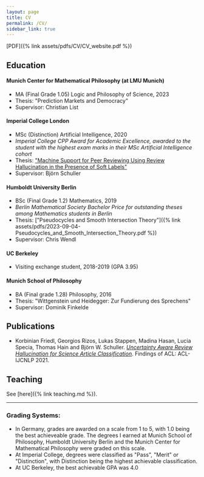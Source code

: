 ```yaml
---
layout: page
title: CV
permalink: /CV/
sidebar_link: true
---
```

[PDF]({% link assets/pdfs/CV/CV_website.pdf %})

## Education
#### Munich Center for Mathematical Philosophy (at LMU Munich)
- MA (Final Grade 1.05) Logic and Philosophy of Science, 2023
- Thesis: "Prediction Markets and Democracy"
- Supervisor: Christian List

#### Imperial College London
- MSc (Distinction) Artificial Intelligence, 2020
- *Imperial College CPP Award for Academic Excellence, awarded to the student with the highest exam marks in their MSc Artificial Intelligence cohort*
- Thesis: ["Machine Support for Peer Reviewing Using Review Hallucination in the Presence of Soft Labels"](https://aclanthology.org/2021.findings-acl.443/)
- Supervisor: Björn Schuller

#### Humboldt University Berlin
- BSc (Final Grade 1.2) Mathematics, 2019
- *Berlin Mathematical Society Bachelor Price for outstanding theses among Mathematics students in Berlin*
- Thesis: ["Pseudocycles and Smooth Intersection Theory"]({% link assets/pdfs/2023-09-04-Pseudocycles_and_Smooth_Intersection_Theory.pdf %})
- Supervisor: Chris Wendl

#### UC Berkeley
- Visiting exchange student, 2018-2019 (GPA 3.95)

#### Munich School of Philosophy
- BA (Final grade 1.28) Philosophy, 2016
- Thesis: "Wittgenstein und Heidegger: Zur Fundierung des Sprechens"
- Supervisor: Dominik Finkelde

## Publications
-  Korbinian Friedl, Georgios Rizos, Lukas Stappen, Madina Hasan, Lucia Specia, Thomas Hain and Björn W. Schuller. [*Uncertainty Aware Review Hallucination for Science Article Classification*](https://aclanthology.org/2021.findings-acl.443/). Findings of ACL: ACL-IJCNLP 2021.

## Teaching
See [here]({% link teaching.md %}).


---

### Grading Systems:
- In Germany, grades are awarded on a scale from 1 to 5, with 1.0 being the best
achieveable grade. The degrees I earned at Munich School of Philosophy, Humboldt University Berlin and the Munich Center for Mathematical Philosophy were graded on this scale.
- At Imperial College, degrees were classified as "Pass", "Merit" or "Distinction", with Distinction being the highest achievable classification.
- At UC Berkeley, the best achievable GPA was 4.0

<!-- <object data="CV_website.pdf" width="100%" height="1000" type='application/pdf'/> -->
